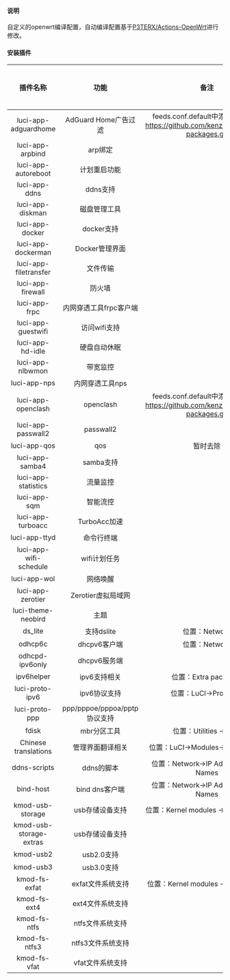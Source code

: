 #### 说明

自定义的openwrt编译配置，自动编译配置基于[P3TERX/Actions-OpenWrt](https://github.com/P3TERX/Actions-OpenWrt)进行修改。

#### 安装插件

| 插件名称                    | 功能                       | 备注                                                                            | 是否内置 |
|:-----------------------:|:------------------------:|:-----------------------------------------------------------------------------:|:----:|
| luci-app-adguardhome    | AdGuard Home广告过滤         | feeds.conf.default中添加：src-git https://github.com/kenzok8/openwrt-packages.git | 否    |
| luci-app-arpbind        | arp绑定                    |                                                                               | 是    |
| luci-app-autoreboot     | 计划重启功能                   |                                                                               | 是    |
| luci-app-ddns           | ddns支持                   |                                                                               | 是    |
| luci-app-diskman        | 磁盘管理工具                   |                                                                               | 是    |
| luci-app-docker         | docker支持                 |                                                                               | 是    |
| luci-app-dockerman      | Docker管理界面               |                                                                               | 是    |
| luci-app-filetransfer   | 文件传输                     |                                                                               | 是    |
| luci-app-firewall       | 防火墙                      |                                                                               | 是    |
| luci-app-frpc           | 内网穿透工具frpc客户端            |                                                                               | 是    |
| luci-app-guestwifi      | 访问wifi支持                 |                                                                               | 是    |
| luci-app-hd-idle        | 硬盘自动休眠                   |                                                                               | 是    |
| luci-app-nlbwmon        | 带宽监控                     |                                                                               | 是    |
| luci-app-nps            | 内网穿透工具nps                |                                                                               | 是    |
| luci-app-openclash      | openclash                | feeds.conf.default中添加：src-git https://github.com/kenzok8/openwrt-packages.git | 否    |
| luci-app-passwall2      | passwall2                |                                                                               | 否    |
| luci-app-qos            | qos                      | 暂时去除                                                                          | 是    |
| luci-app-samba4         | samba支持                  |                                                                               | 是    |
| luci-app-statistics     | 流量监控                     |                                                                               | 是    |
| luci-app-sqm            | 智能流控                     |                                                                               | 是    |
| luci-app-turboacc       | TurboAcc加速               |                                                                               | 是    |
| luci-app-ttyd           | 命令行终端                    |                                                                               | 是    |
| luci-app-wifi-schedule  | wifi计划任务                 |                                                                               | 是    |
| luci-app-wol            | 网络唤醒                     |                                                                               | 是    |
| luci-app-zerotier       | Zerotier虚拟局域网            |                                                                               | 是    |
| luci-theme-neobird      | 主题                       |                                                                               | 是    |
| ds_lite                 | 支持dslite                 | 位置：Network                                                                    | 是    |
| odhcp6c                 | dhcpv6客户端                | 位置：Network                                                                    | 是    |
| odhcpd-ipv6only         | dhcpv6服务端                |                                                                               | 是    |
| ipv6helper              | ipv6支持相关                 | 位置：Extra packages                                                             | 是    |
| luci-proto-ipv6         | ipv6协议支持                 | 位置：LuCI->Protocols                                                            | 是    |
| luci-proto-ppp          | ppp/pppoe/pppoa/pptp协议支持 |                                                                               | 是    |
| fdisk                   | mbr分区工具                  | 位置：Utilities -> disc                                                          | 是    |
| Chinese translations    | 管理界面翻译相关                 | 位置：LuCI->Modules->Translations                                                | 是    |
| ddns-scripts            | ddns的脚本                  | 位置：Network->IP Addresses and Names                                            | 是    |
| bind-host               | bind dns客户端              | 位置：Network->IP Addresses and Names                                            | 是    |
| kmod-usb-storage        | usb存储设备支持                | 位置：Kernel modules -> USB Support                                              | 是    |
| kmod-usb-storage-extras | usb存储设备支持                |                                                                               | 是    |
| kmod-usb2               | usb2.0支持                 |                                                                               | 是    |
| kmod-usb3               | usb3.0支持                 |                                                                               | 是    |
| kmod-fs-exfat           | exfat文件系统支持              | 位置：Kernel modules -> Filesystems                                              | 是    |
| kmod-fs-ext4            | ext4文件系统支持               |                                                                               | 是    |
| kmod-fs-ntfs            | ntfs文件系统支持               |                                                                               | 是    |
| kmod-fs-ntfs3           | ntfs3文件系统支持              |                                                                               | 是    |
| kmod-fs-vfat            | vfat文件系统支持               |                                                                               | 是    |
